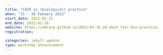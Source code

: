 ```yaml
---
title: "FAIR in (biological) practice" 
when: "15 - 18 Febuary 2022"
start_date: 2022-02-15
end_date: 2022-02-18
website: https://edcarp.github.io/2022-01-15_ed-dash_fair-bio-practice/
registration: 

categories: jekyll update
type: workshop_announcement
---  
```

